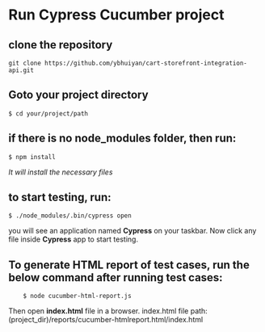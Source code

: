 # Run Cypress Cucumber project

## clone the repository
```
git clone https://github.com/ybhuiyan/cart-storefront-integration-api.git
```
## Goto your project directory
```
$ cd your/project/path
```
## if there is no node_modules folder, then run:
```
$ npm install
```
*It will install the necessary files*

## to start testing, run:
```
$ ./node_modules/.bin/cypress open
```

you will see an application named **Cypress** on your taskbar.
Now click any file inside **Cypress** app to start testing.



## To generate HTML report of test cases, run the below command after running test cases:
```
	$ node cucumber-html-report.js
```
Then open **index.html** file in a browser.
index.html file path: (project_dir)/reports/cucumber-htmlreport.html/index.html
